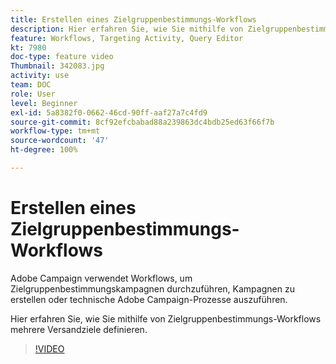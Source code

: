 ```yaml
---
title: Erstellen eines Zielgruppenbestimmungs-Workflows
description: Hier erfahren Sie, wie Sie mithilfe von Zielgruppenbestimmungs-Workflows mehrere Versandziele definieren.
feature: Workflows, Targeting Activity, Query Editor
kt: 7980
doc-type: feature video
Thumbnail: 342083.jpg
activity: use
team: DOC
role: User
level: Beginner
exl-id: 5a8382f0-0662-46cd-90ff-aaf27a7c4fd9
source-git-commit: 8cf92efcbabad88a239863dc4bdb25ed63f66f7b
workflow-type: tm+mt
source-wordcount: '47'
ht-degree: 100%

---
```



# Erstellen eines Zielgruppenbestimmungs-Workflows

Adobe Campaign verwendet Workflows, um Zielgruppenbestimmungskampagnen durchzuführen, Kampagnen zu erstellen oder technische Adobe Campaign-Prozesse auszuführen.

Hier erfahren Sie, wie Sie mithilfe von Zielgruppenbestimmungs-Workflows mehrere Versandziele definieren.

>[!VIDEO](https://video.tv.adobe.com/v/342083?quality=12)
